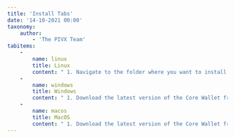 ```yaml
---
title: 'Install Tabs'
date: '14-10-2021 00:00'
taxonomy:
    author:
        - 'The PIVX Team'
tabitems:
    -
        name: linux
        title: Linux
        content: " 1. Navigate to the folder where you want to install the PIVX Core Wallet (for example **cd /home/pivx/pivx**)\n 2. Download the latest version of the Core Wallet: **wget https://github.com/PIVX-Project/PIVX/releases/download/v[version]/pivx-[version]-xxx** (link from pivx.org website) \n 3. Unzip the archive: **tar -zxvf pivx-[version]-aarch64-linux-gnu.tar.gz && sudo rm -f pivx-[version]-aarch64-linux-gnu.tar.gz** \n 4. Navigate to the newly created folder **cd pivx-[version]**\n 5. *First install only:* Install the Sapling parameters (Keys securing Shield transactions) by running the command **./install-params.sh** \n 6. Launch the PIVX server **./pivxd -daemon**, or the PIVX GUI client: **./pivx-qt** \n"
    -
        name: windows
        title: Windows
        content: " 1. Download the latest version of the Core Wallet from https://pivx.org/downloads \n 2. Run the installer and follow all steps.\n 3. Launch the PIVX Core Wallet.\n"
    -
        name: macos
        title: MacOS
        content: " 1. Download the latest version of the Core Wallet from https://pivx.org/downloads \n 2. Run the installer and Copy the PIVX App to Applications folder.\n 3. Launch the PIVX Core Wallet.\n"
---
```


